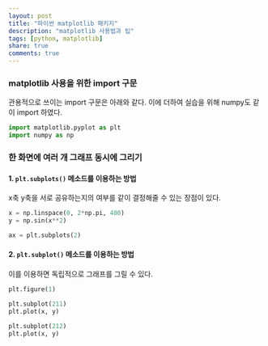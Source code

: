 ```yaml
---
layout: post
title: "파이썬 matplotlib 패키지"
description: "matplotlib 사용법과 팁"
tags: [python, matplotlib]
share: true
comments: true
---
```


### matplotlib 사용을 위한 import 구문

관용적으로 쓰이는 import 구문은 아래와 같다. 이에 더하여 실습을 위해 numpy도 같이 import 하였다.

```python
import matplotlib.pyplot as plt
import numpy as np
```

### 한 화면에 여러 개 그래프 동시에 그리기

#### 1. `plt.subplots()` 메소드를 이용하는 방법

x축 y축을 서로 공유하는지의 여부를 같이 결정해줄 수 있는 장점이 있다.

```python
x = np.linspace(0, 2*np.pi, 400)
y = np.sin(x**2)

ax = plt.subplots(2)
```

#### 2. `plt.subplot()` 메소드를 이용하는 방법

이를 이용하면 독립적으로 그래프를 그릴 수 있다.

```python
plt.figure(1)

plt.subplot(211)
plt.plot(x, y)

plt.subplot(212)
plt.plot(x, y)
```
